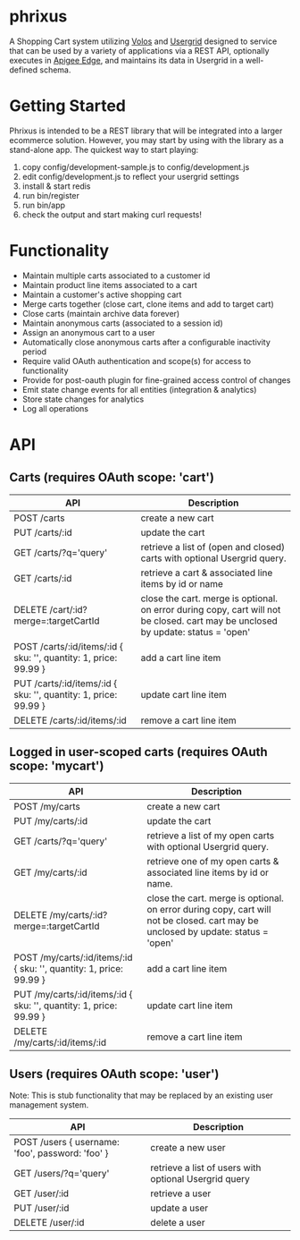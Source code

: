 phrixus
=======

A Shopping Cart system utilizing [Volos](https://github.com/apigee/volos) and [Usergrid](https://github.com/usergrid/usergrid) designed to service that can be used by a variety of applications via a REST API, optionally executes in [Apigee Edge](http://apigee.com), and maintains its data in Usergrid in a well-defined schema.


Getting Started
===============
Phrixus is intended to be a REST library that will be integrated into a larger ecommerce solution. However, you may start by using with the library as a stand-alone app. The quickest way to start playing:

1. copy config/development-sample.js to config/development.js
2. edit config/development.js to reflect your usergrid settings
3. install & start redis
4. run bin/register
5. run bin/app
6. check the output and start making curl requests!


Functionality
=============
* Maintain multiple carts associated to a customer id
* Maintain product line items associated to a cart
* Maintain a customer's active shopping cart
* Merge carts together (close cart, clone items and add to target cart)
* Close carts (maintain archive data forever)
* Maintain anonymous carts (associated to a session id)
* Assign an anonymous cart to a user
* Automatically close anonymous carts after a configurable inactivity period
* Require valid OAuth authentication and scope(s) for access to functionality
* Provide for post-oauth plugin for fine-grained access control of changes
* Emit state change events for all entities (integration & analytics)
* Store state changes for analytics
* Log all operations


API
===

Carts (requires OAuth scope: 'cart')
-----------------------------------

| API | Description |
| --- | ----------- |
| POST /carts | create a new cart |
| PUT /carts/:id | update the cart |
| GET /carts/?q='query' | retrieve a list of (open and closed) carts with optional Usergrid query. |
| GET /carts/:id | retrieve a cart & associated line items by id or name |
| DELETE /cart/:id?merge=:targetCartId | close the cart. merge is optional. on error during copy, cart will not be closed. cart may be unclosed by update: status = 'open' |
| POST /carts/:id/items/:id { sku: '<sku>', quantity: 1, price: 99.99 } | add a cart line item |
| PUT /carts/:id/items/:id { sku: '<sku>', quantity: 1, price: 99.99 } | update cart line item |
| DELETE /carts/:id/items/:id | remove a cart line item |


Logged in user-scoped carts (requires OAuth scope: 'mycart')
----------------------------------------------------------

| API | Description |
| --- | ----------- |
| POST /my/carts | create a new cart |
| PUT /my/carts/:id | update the cart |
| GET /carts/?q='query' | retrieve a list of my open carts with optional Usergrid query. |
| GET /my/carts/:id | retrieve one of my open carts & associated line items by id or name.|
| DELETE /my/carts/:id?merge=:targetCartId | close the cart. merge is optional. on error during copy, cart will not be closed. cart may be unclosed by update: status = 'open' |
| POST /my/carts/:id/items/:id { sku: '<sku>', quantity: 1, price: 99.99 } | add a cart line item |
| PUT /my/carts/:id/items/:id { sku: '<sku>', quantity: 1, price: 99.99 } | update cart line item |
| DELETE /my/carts/:id/items/:id | remove a cart line item |


Users (requires OAuth scope: 'user')
------------------------------------

Note: This is stub functionality that may be replaced by an existing user management system.

| API | Description |
| --- | ----------- |
| POST /users { username: 'foo', password: 'foo' } | create a new user |
| GET /users/?q='query' | retrieve a list of users with optional Usergrid query |
| GET /user/:id | retrieve a user |
| PUT /user/:id | update a user |
| DELETE /user/:id | delete a user |
